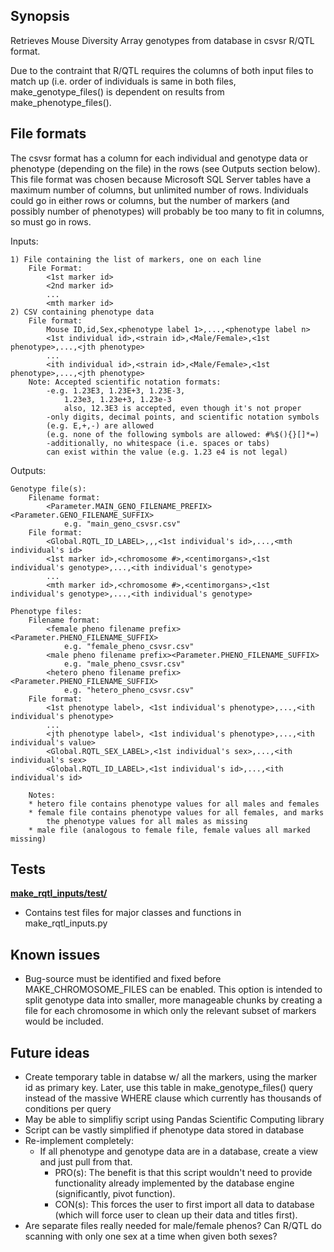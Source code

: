 ## Synopsis
Retrieves Mouse Diversity Array genotypes from database in csvsr R/QTL format. 

Due to the contraint that R/QTL requires the columns of both input files to match up (i.e. order of individuals is same in both files, make_genotype_files() is dependent on results from make_phenotype_files().

## File formats
The csvsr format has a column for each individual and genotype data or phenotype
(depending on the file) in the rows (see Outputs section below). This file format
was chosen because Microsoft SQL Server tables have a maximum number of columns,
but unlimited number of rows. Individuals could go in either rows or columns,
but the number of markers (and possibly number of phenotypes) will probably be
too many to fit in columns, so must go in rows.

Inputs:

	1) File containing the list of markers, one on each line
		File Format:
			<1st marker id>
			<2nd marker id>
			...
			<mth marker id>
	2) CSV containing phenotype data
		File format:
			Mouse ID,id,Sex,<phenotype label 1>,...,<phenotype label n>
			<1st individual id>,<strain id>,<Male/Female>,<1st phenotype>,...,<jth phenotype>
			...
			<ith individual id>,<strain id>,<Male/Female>,<1st phenotype>,...,<jth phenotype>
		Note: Accepted scientific notation formats:
			-e.g. 1.23E3, 1.23E+3, 1.23E-3,
				1.23e3, 1.23e+3, 1.23e-3
				also, 12.3E3 is accepted, even though it's not proper
			-only digits, decimal points, and scientific notation symbols
			(e.g. E,+,-) are allowed
			(e.g. none of the following symbols are allowed: #%$(){}[]*=)
			-additionally, no whitespace (i.e. spaces or tabs)
			can exist within the value (e.g. 1.23 e4 is not legal)
Outputs:

	Genotype file(s):
		Filename format:
			<Parameter.MAIN_GENO_FILENAME_PREFIX><Parameter.GENO_FILENAME_SUFFIX>
				e.g. "main_geno_csvsr.csv"
		File format:
			<Global.RQTL_ID_LABEL>,,,<1st individual's id>,...,<mth individual's id>
			<1st marker id>,<chromosome #>,<centimorgans>,<1st individual's genotype>,...,<ith individual's genotype>
			...
			<mth marker id>,<chromosome #>,<centimorgans>,<1st individual's genotype>,...,<ith individual's genotype>

	Phenotype files:
		Filename format:
			<female pheno filename prefix><Parameter.PHENO_FILENAME_SUFFIX>
				e.g. "female_pheno_csvsr.csv"
			<male pheno filename prefix><Parameter.PHENO_FILENAME_SUFFIX>
				e.g. "male_pheno_csvsr.csv"
			<hetero pheno filename prefix><Parameter.PHENO_FILENAME_SUFFIX>
				e.g. "hetero_pheno_csvsr.csv"
		File format:
			<1st phenotype label>, <1st individual's phenotype>,...,<ith individual's phenotype>
			...
			<jth phenotype label>, <1st individual's phenotype>,...,<ith individual's value>
			<Global.RQTL_SEX_LABEL>,<1st individual's sex>,...,<ith individual's sex>
			<Global.RQTL_ID_LABEL>,<1st individual's id>,...,<ith individual's id>

		Notes:
		* hetero file contains phenotype values for all males and females
		* female file contains phenotype values for all females, and marks
			the phenotype values for all males as missing
		* male file (analogous to female file, female values all marked missing)



## Tests
[**make_rqtl_inputs/test/**](test/README.md)
* Contains test files for major classes and functions in make_rqtl_inputs.py


## Known issues
* Bug-source must be identified and fixed before MAKE_CHROMOSOME_FILES can
	be enabled. This option is intended to split genotype data into smaller, more
	manageable chunks by creating a file for each chromosome in which only the
	relevant subset of markers would be included.

## Future ideas
* Create temporary table in databse w/ all the markers, using the marker id
	as primary key. Later, use this table in make_genotype_files() query instead of
	the massive WHERE clause which currently has thousands of conditions per query
* May be able to simplifiy script using Pandas Scientific Computing library
* Script can be vastly simplified if phenotype data stored in database
* Re-implement completely:
	* If all phenotype and genotype data are in a database, create a view
		and just pull from that.
		* PRO(s): The benefit is that this script wouldn't need to provide functionality
		already implemented by the database engine (significantly, pivot function).
		* CON(s): This forces the user to first import all data to database
		(which will force user to clean up their data and titles first).
* Are separate files really needed for male/female phenos? Can R/QTL do scanning
	with only one sex at a time when given both sexes?
